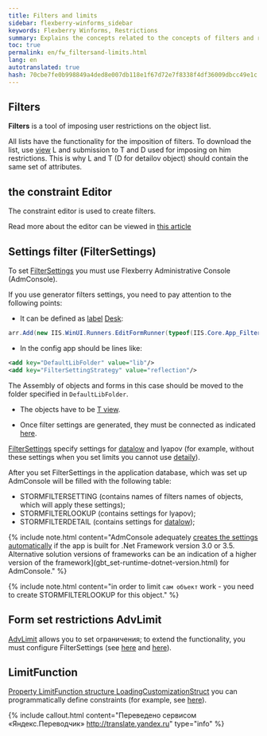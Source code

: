 ```yaml
--- 
title: Filters and limits 
sidebar: flexberry-winforms_sidebar 
keywords: Flexberry Winforms, Restrictions 
summary: Explains the concepts related to the concepts of filters and restrictions 
toc: true 
permalink: en/fw_filtersand-limits.html 
lang: en 
autotranslated: true 
hash: 70cbe7fe0b998849a4ded8e007db118e1f67d72e7f8338f4df36009dbcc49e1c 
--- 
```


## Filters 

__Filters__ is a tool of imposing user restrictions on the object list. 

All lists have the functionality for the imposition of filters. To download the list, use [view](fd_view-types.html) L and submission to T and D used for imposing on him restrictions. This is why L and T (D for detailov object) should contain the same set of attributes. 

## the constraint Editor 

The constraint editor is used to create filters. 

Read more about the editor can be viewed in [this article](fw_limit-editor-simple-view.html) 

## Settings filter (FilterSettings) 
To set [FilterSettings](fw_filter-settings.html) you must use Flexberry Administrative Console (AdmConsole). 


If you use generator filters settings, you need to pay attention to the following points: 

* It can be defined as [label](fw_win-desktop-links.html) [Desk](fw_app-desktop.html): 

```csharp
arr.Add(new IIS.WinUI.Runners.EditFormRunner(typeof(IIS.Core.App_FilterSettingsGeneratorE), Administration, "Generator filters settings", "", new IIS.Core.App_FilterSettingsGenerator(), typeof(IIS.Core.App_FilterSettingsGenerator), false));
``` 

* In the config app should be lines like: 

```xml
<add key="DefaultLibFolder" value="lib"/>
<add key="FilterSettingStrategy" value="reflection"/>
``` 

The Assembly of objects and forms in this case should be moved to the folder specified in `DefaultLibFolder`. 

* The objects have to be [T view](fd_t-view.html). 

* Once filter settings are generated, they must be connected as indicated [here](fw_filter-settings.html). 


[FilterSettings](fw_filter-settings.html) specify settings for [datalow](fd_key-concepts.html) and lyapov (for example, without these settings when you set limits you cannot use [detaily](fd_key-concepts.html)). 


After you set FilterSettings in the application database, which was set up AdmConsole will be filled with the following table: 
* STORMFILTERSETTING (contains names of filters names of objects, which will apply these settings); 
* STORMFILTERLOOKUP (contains settings for lyapov); 
* STORMFILTERDETAIL (contains settings for [datalow](fd_key-concepts.html)); 

{% include note.html content="AdmConsole adequately [creates the settings automatically](fw_filter-settings.html) if the app is built for .Net Framework version 3.0 or 3.5. Alternative solution versions of frameworks can be an indication of a higher version of the framework](gbt_set-runtime-dotnet-version.html) for AdmConsole." %} 

{% include note.html content="in order to limit `сам объект` work - you need to create STORMFILTERLOOKUP for this object." %} 

## Form set restrictions AdvLimit 
[AdvLimit](fw_limitation-editform.html) allows you to set ограничения; to extend the functionality, you must configure FilterSettings (see [here](fw_filter-settings.html) and [here](fw_filter-example.html)). 

## LimitFunction 
[Property LimitFunction structure LoadingCustomizationStruct](fo_loading-customization-struct.html) you can programmatically define constraints (for example, see [here](fw_filtersettings-for-use-in-lists.html)).


{% include callout.html content="Переведено сервисом «Яндекс.Переводчик» <http://translate.yandex.ru>" type="info" %}